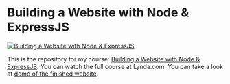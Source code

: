 # Building a Website with Node & ExpressJS
[![Building a Website with Node & ExpressJS](hero.jpg)](https://www.lynda.com/Express-js-tutorials/Building-Website-Node-js-Express-js-REVISION-Q3-2016/502310-2.html)

This is the repository for my course: [Building a Website with Node & ExpressJS](https://www.lynda.com/Express-js-tutorials/Building-Website-Node-js-Express-js-REVISION-Q3-2016/502310-2.html). You can watch the full course at Lynda.com. You can take a look at [demo of the finished website](https://expressjs-jkyzfdtuoy.now.sh/).

